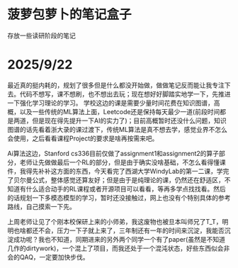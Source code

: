 # 菠萝包萝卜的笔记盒子
存放一些读研阶段的笔记

# 2025/9/22
最近真的挺内耗的，规划了很多但是什么都没开始做，做做笔记反而能让我专注下去。代码不想写，课不想刷，也不想出去玩；现在想好好脚踏实地学一下，先推进一下强化学习理论的学习。
学校这边的课是需要少量时间花费在知识图谱，高概，以及一些传统的ML算法上面，Leetcode还是保持每天最少一道(前段时间都是两道，但是现在得先提升一下AI的实力了)；目前高概暂时还没什么问题，知识图谱的话先看着浙大录的课过渡下，传统ML算法是真不想去学，感觉业界不怎么会使用，之后看看课程Project的要求是啥再按需来吧。

Ai算法这边，Stanford cs336目前仅做了assignment1和assignment2的算子部分，老师让先做做最后一个RL的部分，但是由于确实没啥基础，不怎么看得懂课件，我得先补补这方面的东西，今天看完了西湖大学WindyLab的第一二课，学完了贝尔曼公式，整体感觉还算友好；但是由于是纯理论的课，仍然还在舒适区，不知道有什么适合动手的RL课程或者开源项目可以看看，等再多学点找找看。然后的话规划一下多模态模型的学习，暂时还没接触过，网上也没有个特别具体的参考路线，自己摸索一下先。

上周老师让见了个刚本校保研上来的小师弟，我这废物也被旦本叫师兄了T_T，明明也啥都还不会，压力一下子就上来了，三年制还有一年的时间来沉淀，我能否沉淀成功呢？我也不知道，同期进来的另外两个同学一个有了paper(虽然是不知道几作的dirtywork)，一个混上了项目，而我还处于一个混沌状态，好些东西似会非会的QAQ，一定要加快步伐。
